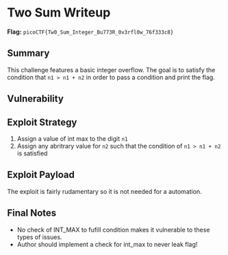 # Two Sum Writeup

**Flag:** `picoCTF{Tw0_Sum_Integer_Bu773R_0v3rfl0w_76f333c8}`

## Summary

This challenge features a basic integer overflow. The goal is to satisfy the condition that `n1 > n1 + n2` in order to pass a condition and print the flag.

## Vulnerability

## Exploit Strategy

1. Assign a value of int max to the digit `n1`
2. Assign any abritrary value for `n2` such that the condition of `n1 > n1 + n2` is satisfied

## Exploit Payload

The exploit is fairly rudamentary so it is not needed for a automation.

## Final Notes

* No check of INT_MAX to fufill condition makes it vulnerable to these types of issues.
* Author should implement a check for int_max to never leak flag!
